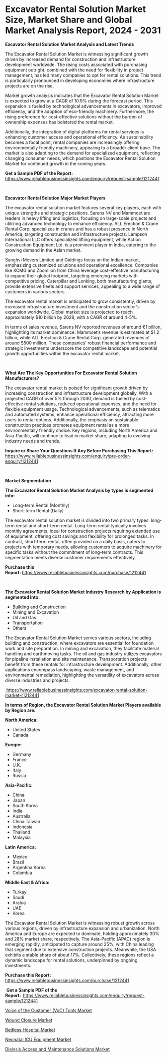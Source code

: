 <p><h1>Excavator Rental Solution Market Size, Market Share and Global Market Analysis Report, 2024 - 2031</h1></p><p><strong>Excavator Rental Solution Market Analysis and Latest Trends</strong></p>
<p><p>The Excavator Rental Solution Market is witnessing significant growth driven by increased demand for construction and infrastructure development worldwide. The rising costs associated with purchasing equipment outright, combined with the need for flexibility in project management, has led many companies to opt for rental solutions. This trend is particularly pronounced in developing economies where infrastructure projects are on the rise.</p><p>Market growth analysis indicates that the Excavator Rental Solution Market is expected to grow at a CAGR of 10.9% during the forecast period. This expansion is fueled by technological advancements in excavators, improved efficiency, and the adoption of eco-friendly machinery. Furthermore, the rising preference for cost-effective solutions without the burden of ownership expenses has bolstered the rental market.</p><p>Additionally, the integration of digital platforms for rental services is enhancing customer access and operational efficiency. As sustainability becomes a focal point, rental companies are increasingly offering environmentally friendly machinery, appealing to a broader client base. The market is also adapting to the demand for specialized equipment, reflecting changing consumer needs, which positions the Excavator Rental Solution Market for continued growth in the coming years.</p></p>
<p><strong>Get a Sample PDF of the Report:&nbsp;</strong> <a href="https://www.reliablebusinessinsights.com/enquiry/request-sample/1212441?utm_campaign=1113&utm_medium=2&utm_source=Github&utm_content=ia&utm_term=17122024&utm_id=excavator-rental-solution">https://www.reliablebusinessinsights.com/enquiry/request-sample/1212441</a></p>
<p>&nbsp;</p>
<p><strong>Excavator Rental Solution Major Market Players</strong></p>
<p><p>The excavator rental solution market features several key players, each with unique strengths and strategic positions. Sarens NV and Mammoet are leaders in heavy lifting and logistics, focusing on large-scale projects and utilizing advanced technology to enhance efficiency. ALL Erection & Crane Rental Corp. specializes in cranes and has a robust presence in North America, targeting construction and infrastructure projects. Lampson International LLC offers specialized lifting equipment, while Action Construction Equipment Ltd. is a prominent player in India, catering to the growing demand in the Asian market.</p><p>Sanghvi Movers Limited and Giddings focus on the Indian market, emphasizing customized solutions and operational excellence. Companies like XCMG and Zoomlion from China leverage cost-effective manufacturing to expand their global footprint, targeting emerging markets with competitive pricing. Caterpillar and Lonking, both manufacturing giants, provide extensive fleets and support services, appealing to a wide range of customers in various sectors.</p><p>The excavator rental market is anticipated to grow consistently, driven by increased infrastructure investment and the construction sector's expansion worldwide. Global market size is projected to reach approximately $10 billion by 2028, with a CAGR of around 4-5%.</p><p>In terms of sales revenue, Sarens NV reported revenues of around €1 billion, highlighting its market dominance. Mammoet’s revenue is estimated at $1.2 billion, while ALL Erection & Crane Rental Corp. generated revenues of around $500 million. These companies' robust financial performance and strategic investments underscore the competitive landscape and potential growth opportunities within the excavator rental market.</p></p>
<p>&nbsp;</p>
<p><strong>What Are The Key Opportunities For Excavator Rental Solution Manufacturers?</strong></p>
<p><p>The excavator rental market is poised for significant growth driven by increasing construction and infrastructure development globally. With a projected CAGR of over 5% through 2030, demand is fueled by cost-effective rental solutions, reduced operational expenses, and the need for flexible equipment usage. Technological advancements, such as telematics and automated systems, enhance operational efficiency, attracting more users to rental options. Additionally, the emphasis on sustainable construction practices promotes equipment rental as a more environmentally friendly choice. Key regions, including North America and Asia-Pacific, will continue to lead in market share, adapting to evolving industry needs and trends.</p></p>
<p><strong>Inquire or Share Your Questions If Any Before Purchasing This Report:</strong> <a href="https://www.reliablebusinessinsights.com/enquiry/pre-order-enquiry/1212441?utm_campaign=1113&utm_medium=2&utm_source=Github&utm_content=ia&utm_term=17122024&utm_id=excavator-rental-solution">https://www.reliablebusinessinsights.com/enquiry/pre-order-enquiry/1212441</a></p>
<p>&nbsp;</p>
<p><strong>Market Segmentation</strong></p>
<p><strong>The Excavator Rental Solution Market Analysis by types is segmented into:</strong></p>
<p><ul><li>Long-term Rental (Monthly)</li><li>Short-term Rental (Daily)</li></ul></p>
<p><p>The excavator rental solution market is divided into two primary types: long-term rental and short-term rental. Long-term rental typically involves monthly agreements, ideal for construction projects requiring extended use of equipment, offering cost savings and flexibility for prolonged tasks. In contrast, short-term rental, often provided on a daily basis, caters to projects with temporary needs, allowing customers to acquire machinery for specific tasks without the commitment of long-term contracts. This segmentation meets diverse customer requirements effectively.</p></p>
<p><strong>Purchase this Report:&nbsp;</strong><a href="https://www.reliablebusinessinsights.com/purchase/1212441?utm_campaign=1113&utm_medium=2&utm_source=Github&utm_content=ia&utm_term=17122024&utm_id=excavator-rental-solution">https://www.reliablebusinessinsights.com/purchase/1212441</a></p>
<p>&nbsp;</p>
<p><strong>The Excavator Rental Solution Market Industry Research by Application is segmented into:</strong></p>
<p><ul><li>Building and Construction</li><li>Mining and Excavation</li><li>Oil and Gas</li><li>Transportation</li><li>Others</li></ul></p>
<p><p>The Excavator Rental Solution Market serves various sectors, including building and construction, where excavators are essential for foundation work and site preparation. In mining and excavation, they facilitate material handling and earthmoving tasks. The oil and gas industry utilizes excavators for pipeline installation and site maintenance. Transportation projects benefit from these rentals for infrastructure development. Additionally, other applications encompass landscaping, waste management, and environmental remediation, highlighting the versatility of excavators across diverse industries and projects.</p></p>
<p><a href="https://www.reliablebusinessinsights.com/excavator-rental-solution-market-r1212441?utm_campaign=1113&utm_medium=2&utm_source=Github&utm_content=ia&utm_term=17122024&utm_id=excavator-rental-solution">&nbsp;https://www.reliablebusinessinsights.com/excavator-rental-solution-market-r1212441</a></p>
<p><strong>In terms of Region, the Excavator Rental Solution Market Players available by Region are:</strong></p>
<p>
    <p> <strong> North America: </strong>
        <ul>
            <li>United States</li>
            <li>Canada</li>
        </ul>
        </p> 
    <p> <strong> Europe: </strong>
        <ul>
            <li>Germany</li>
            <li>France</li>
            <li>U.K.</li>
            <li>Italy</li>
            <li>Russia</li>
        </ul>
        </p> 
    <p> <strong> Asia-Pacific: </strong>
        <ul>
            <li>China</li>
            <li>Japan</li>
            <li>South Korea</li>
            <li>India</li>
            <li>Australia</li>
            <li>China Taiwan</li>
            <li>Indonesia</li>
            <li>Thailand</li>
            <li>Malaysia</li>
        </ul>
        </p> 
    <p> <strong> Latin America: </strong>
        <ul>
            <li>Mexico</li>
            <li>Brazil</li>
            <li>Argentina Korea</li>
            <li>Colombia</li>
        </ul>
        </p> 
    <p> <strong> Middle East & Africa: </strong>
        <ul>
            <li>Turkey</li>
            <li>Saudi</li>
            <li>Arabia</li>
            <li>UAE</li>
            <li>Korea</li>
        </ul>
    </p>
    </p>
<p><p>The Excavator Rental Solution Market is witnessing robust growth across various regions, driven by infrastructure expansion and urbanization. North America and Europe are expected to dominate, holding approximately 30% and 28% market share, respectively. The Asia-Pacific (APAC) region is emerging rapidly, anticipated to capture around 25%, with China leading that segment due to extensive construction projects. Meanwhile, the USA exhibits a stable share of about 17%. Collectively, these regions reflect a dynamic landscape for rental solutions, underpinned by ongoing investments.</p></p>
<p><strong>Purchase this Report: </strong><a href="https://www.reliablebusinessinsights.com/purchase/1212441?utm_campaign=1113&utm_medium=2&utm_source=Github&utm_content=ia&utm_term=17122024&utm_id=excavator-rental-solution">https://www.reliablebusinessinsights.com/purchase/1212441</a></p>
<p>&nbsp;<strong>Get a Sample PDF of the Report:&nbsp;&nbsp;</strong><a href="https://www.reliablebusinessinsights.com/enquiry/request-sample/1212441?utm_campaign=1113&utm_medium=2&utm_source=Github&utm_content=ia&utm_term=17122024&utm_id=excavator-rental-solution">https://www.reliablebusinessinsights.com/enquiry/request-sample/1212441</a></p>
<p><strong></strong></p>
<p><p><a href="https://github.com/seanmcma708/Market-Research-Report-List-1/blob/main/voice-of-the-customer-voc-tools-market.md?utm_campaign=1113&utm_medium=2&utm_source=Github&utm_content=ia&utm_term=17122024&utm_id=excavator-rental-solution">Voice of the Customer (VoC) Tools Market</a></p><p><a href="https://www.linkedin.com/pulse/impact-change-trends-global-wound-closure-market-surpassed-tkjrf?utm_campaign=1113&utm_medium=2&utm_source=Github&utm_content=ia&utm_term=17122024&utm_id=excavator-rental-solution">Wound Closure Market</a></p><p><a href="https://www.linkedin.com/pulse/bedless-hospital-market-key-players-growth-trends-cagr-projections-92tme?utm_campaign=1113&utm_medium=2&utm_source=Github&utm_content=ia&utm_term=17122024&utm_id=excavator-rental-solution">Bedless Hospital Market</a></p><p><a href="https://www.linkedin.com/pulse/international-neonatal-icu-equipment-market-growing-extraordinary-r1elf?utm_campaign=1113&utm_medium=2&utm_source=Github&utm_content=ia&utm_term=17122024&utm_id=excavator-rental-solution">Neonatal ICU Equipment Market</a></p><p><a href="https://github.com/GenaGaines34/Market-Research-Report-List-1/blob/main/dialysis-access-and-maintenance-solutions-market.md?utm_campaign=1113&utm_medium=2&utm_source=Github&utm_content=ia&utm_term=17122024&utm_id=excavator-rental-solution">Dialysis Access and Maintenance Solutions Market</a></p></p>